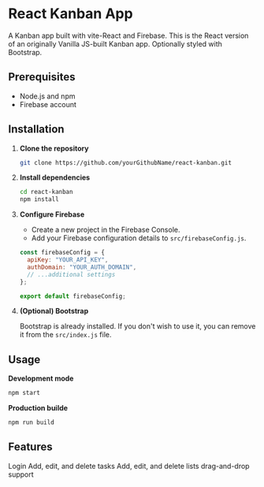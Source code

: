 # React Kanban App

A Kanban app built with vite-React and Firebase. This is the React version of an originally Vanilla JS-built Kanban app. Optionally styled with Bootstrap.


## Prerequisites

- Node.js and npm
- Firebase account

## Installation

1. **Clone the repository**

    ```bash
    git clone https://github.com/yourGithubName/react-kanban.git
    ```

2. **Install dependencies**

    ```bash
    cd react-kanban
    npm install
    ```

3. **Configure Firebase**

    - Create a new project in the Firebase Console.
    - Add your Firebase configuration details to `src/firebaseConfig.js`.

    ```javascript
    const firebaseConfig = {
      apiKey: "YOUR_API_KEY",
      authDomain: "YOUR_AUTH_DOMAIN",
      // ...additional settings
    };

    export default firebaseConfig;
    ```

4. **(Optional) Bootstrap**

    Bootstrap is already installed. If you don't wish to use it, you can remove it from the `src/index.js` file.

## Usage

**Development mode**

```bash
npm start
  ```

**Production builde**

```bash
npm run build
  ```
  
## Features

Login
Add, edit, and delete tasks
Add, edit, and delete lists
drag-and-drop support
